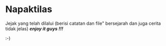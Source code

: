 # Napaktilas
Jejak yang telah dilalui (berisi catatan dan file" bersejarah dan juga cerita tidak jelas)
***enjoy it guys !!!*** 

:-)
